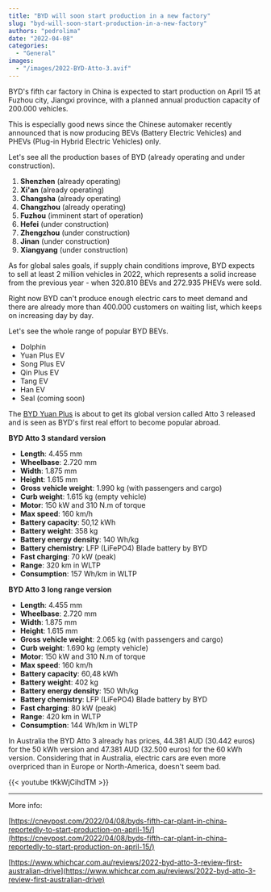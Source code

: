 ```yaml
---
title: "BYD will soon start production in a new factory"
slug: "byd-will-soon-start-production-in-a-new-factory"
authors: "pedrolima"
date: "2022-04-08"
categories:
  - "General"
images:
  - "/images/2022-BYD-Atto-3.avif"
---
```


BYD's fifth car factory in China is expected to start production on April 15 at Fuzhou city, Jiangxi province, with a planned annual production capacity of 200.000 vehicles.

This is especially good news since the Chinese automaker recently announced that is now producing BEVs (Battery Electric Vehicles) and PHEVs (Plug-in Hybrid Electric Vehicles) only.

Let's see all the production bases of BYD (already operating and under construction).

1. **Shenzhen** (already operating)
2. **Xi'an** (already operating)
3. **Changsha** (already operating)
4. **Changzhou** (already operating)
5. **Fuzhou** (imminent start of operation)
6. **Hefei** (under construction)
7. **Zhengzhou** (under construction)
8. **Jinan** (under construction)
9. **Xiangyang** (under construction)

As for global sales goals, if supply chain conditions improve, BYD expects to sell at least 2 million vehicles in 2022, which represents a solid increase from the previous year - when 320.810 BEVs and 272.935 PHEVs were sold.

Right now BYD can't produce enough electric cars to meet demand and there are already more than 400.000 customers on waiting list, which keeps on increasing day by day.

Let's see the whole range of popular BYD BEVs.

- Dolphin
- Yuan Plus EV
- Song Plus EV
- Qin Plus EV
- Tang EV
- Han EV
- Seal (coming soon)

The [BYD Yuan Plus](/2021/08/17/byd-yuan-plus-is-almost-ready-for-launch/) is about to get its global version called Atto 3 released and is seen as BYD's first real effort to become popular abroad.

**BYD Atto 3 standard version**

- **Length**: 4.455 mm
- **Wheelbase**: 2.720 mm
- **Width**: 1.875 mm
- **Height**: 1.615 mm
- **Gross vehicle weight**: 1.990 kg (with passengers and cargo)
- **Curb weight**: 1.615 kg (empty vehicle)
- **Motor**: 150 kW and 310 N.m of torque
- **Max speed**: 160 km/h
- **Battery capacity**: 50,12 kWh
- **Battery weight**: 358 kg
- **Battery energy density**: 140 Wh/kg
- **Battery chemistry**: LFP (LiFePO4) Blade battery by BYD
- **Fast charging**: 70 kW (peak)
- **Range**: 320 km in WLTP
- **Consumption**: 157 Wh/km in WLTP

**BYD Atto 3 long range version**

- **Length**: 4.455 mm
- **Wheelbase**: 2.720 mm
- **Width**: 1.875 mm
- **Height**: 1.615 mm
- **Gross vehicle weight**: 2.065 kg (with passengers and cargo)
- **Curb weight**: 1.690 kg (empty vehicle)
- **Motor**: 150 kW and 310 N.m of torque
- **Max speed**: 160 km/h
- **Battery capacity**: 60,48 kWh
- **Battery weight**: 402 kg
- **Battery energy density**: 150 Wh/kg
- **Battery chemistry**: LFP (LiFePO4) Blade battery by BYD
- **Fast charging**: 80 kW (peak)
- **Range**: 420 km in WLTP
- **Consumption**: 144 Wh/km in WLTP

In Australia the BYD Atto 3 already has prices, 44.381 AUD (30.442 euros) for the 50 kWh version and 47.381 AUD (32.500 euros) for the 60 kWh version. Considering that in Australia, electric cars are even more overpriced than in Europe or North-America, doesn't seem bad.

{{< youtube tKkWjCihdTM >}}

---

More info:

[https://cnevpost.com/2022/04/08/byds-fifth-car-plant-in-china-reportedly-to-start-production-on-april-15/](https://cnevpost.com/2022/04/08/byds-fifth-car-plant-in-china-reportedly-to-start-production-on-april-15/)

[https://www.whichcar.com.au/reviews/2022-byd-atto-3-review-first-australian-drive](https://www.whichcar.com.au/reviews/2022-byd-atto-3-review-first-australian-drive)
